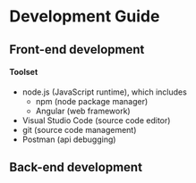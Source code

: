 # Development Guide

## Front-end development

#### Toolset
- node.js (JavaScript runtime), which includes
    - npm (node package manager)
    - Angular (web framework)
- Visual Studio Code (source code editor)
- git (source code management)
- Postman (api debugging)

## Back-end development
